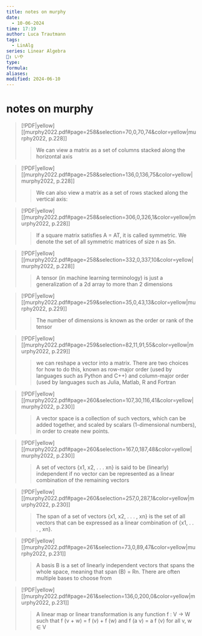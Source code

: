 ```yaml
---
title: notes on murphy
date:
  - 10-06-2024
time: 17:19
author: Luca Trautmann
tags:
  - LinAlg
series: Linear Algebra
🍙: いや
type: 
formula: 
aliases: 
modified: 2024-06-10
---
```

# notes on murphy

> [!PDF|yellow] [[murphy2022.pdf#page=258&selection=70,0,70,74&color=yellow|murphy2022, p.228]]
> > We can view a matrix as a set of columns stacked along the horizontal axis

> [!PDF|yellow] [[murphy2022.pdf#page=258&selection=136,0,136,75&color=yellow|murphy2022, p.228]]
> > We can also view a matrix as a set of rows stacked along the vertical axis:

> [!PDF|yellow] [[murphy2022.pdf#page=258&selection=306,0,326,1&color=yellow|murphy2022, p.228]]
> > If a square matrix satisfies A = AT, it is called symmetric. We denote the set of all symmetric matrices of size n as Sn.

> [!PDF|yellow] [[murphy2022.pdf#page=258&selection=332,0,337,10&color=yellow|murphy2022, p.228]]
> > A tensor (in machine learning terminology) is just a generalization of a 2d array to more than 2 dimensions

> [!PDF|yellow] [[murphy2022.pdf#page=259&selection=35,0,43,13&color=yellow|murphy2022, p.229]]
> > The number of dimensions is known as the order or rank of the tensor

> [!PDF|yellow] [[murphy2022.pdf#page=259&selection=82,11,91,55&color=yellow|murphy2022, p.229]]
> >  we can reshape a vector into a matrix. There are two choices for how to do this, known as row-major order (used by languages such as Python and C++) and column-major order (used by languages such as Julia, Matlab, R and Fortran

> [!PDF|yellow] [[murphy2022.pdf#page=260&selection=107,30,116,41&color=yellow|murphy2022, p.230]]
> > A vector space is a collection of such vectors, which can be added together, and scaled by scalars (1-dimensional numbers), in order to create new points. 

> [!PDF|yellow] [[murphy2022.pdf#page=260&selection=167,0,187,48&color=yellow|murphy2022, p.230]]
> > A set of vectors {x1, x2, . . . xn} is said to be (linearly) independent if no vector can be represented as a linear combination of the remaining vectors

> [!PDF|yellow] [[murphy2022.pdf#page=260&selection=257,0,287,1&color=yellow|murphy2022, p.230]]
> > The span of a set of vectors {x1, x2, . . . , xn} is the set of all vectors that can be expressed as a linear combination of {x1, . . . , xn}.

> [!PDF|yellow] [[murphy2022.pdf#page=261&selection=73,0,89,47&color=yellow|murphy2022, p.231]]
> > A basis B is a set of linearly independent vectors that spans the whole space, meaning that span (B) = Rn. There are often multiple bases to choose from

> [!PDF|yellow] [[murphy2022.pdf#page=261&selection=136,0,200,0&color=yellow|murphy2022, p.231]]
> > A linear map or linear transformation is any function f : V → W such that f (v + w) = f (v) + f (w) and f (a v) = a f (v) for all v, w ∈ V




